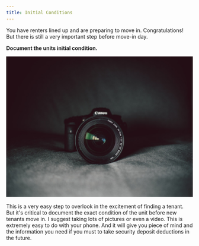 ```yaml
---
title: Initial Conditions
---
```


You have renters lined up and are preparing to move in. Congratulations! But there is still a very important step before move-in day.

**Document the units initial condition.**

![Take Pictures](/images/pexels-photo-274973.jpeg)

This is a very easy step to overlook in the excitement of finding a tenant. But it's critical to document the exact condition of the unit before new tenants move in. I suggest taking lots of pictures or even a video. This is extremely easy to do with your phone. And it will give you piece of mind and the information you need if you must to take security deposit deductions in the future.
